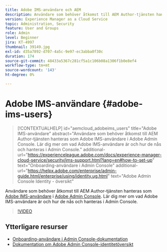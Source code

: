 ```yaml
---
title: Adobe IMS-användare och AEM
description: Användare som behöver åtkomst till AEM Author-tjänsten hanteras som Adobe IMS-användare i Adobe Admin Console. Lär dig mer om vad Adobe IMS-användare är och hur de nås och hanteras i Admin Console.
version: Experience Manager as a Cloud Service
topic: Administration, Security
feature: User and Groups
role: Admin
level: Beginner
jira: KT-4997
thumbnail: 39149.jpg
exl-id: d35a7892-d707-4a5c-9e97-ec3abba0f30c
duration: 174
source-git-commit: 48433a5367c281cf5a1c106b08a1306f1b0e8ef4
workflow-type: tm+mt
source-wordcount: '143'
ht-degree: 0%

---
```


# Adobe IMS-användare {#adobe-ims-users}

>[!CONTEXTUALHELP]
>id="aemcloud_adobeims_users"
>title="Adobe IMS-användare"
>abstract="Användare som behöver åtkomst till AEM Author-tjänsten hanteras som Adobe IMS-användare i Adobe Admin Console. Lär dig mer om vad Adobe IMS-användare är och hur de nås och hanteras i Admin Console."
>additional-url="https://experienceleague.adobe.com/docs/experience-manager-cloud-service/security/ims-support.html?lang=en#how-to-set-up" text="Onboarding-användare i Admin Console"
>additional-url="https://helpx.adobe.com/enterprise/admin-guide.html/enterprise/using/identity.ug.html" text="Adobe Admin Console Identity - översikt"

Användare som behöver åtkomst till AEM Author-tjänsten hanteras som [Adobe IMS-användare](https://helpx.adobe.com/enterprise/using/set-up-identity.html) i [Adobe Admin Console](https://adminconsole.adobe.com). Lär dig mer om vad Adobe IMS-användare är och hur de nås och hanteras i Admin Console.

>[!VIDEO](https://video.tv.adobe.com/v/39149?quality=12&learn=on)

## Ytterligare resurser

+ [Onboarding-användare i Admin Console-dokumentation](https://experienceleague.adobe.com/docs/experience-manager-cloud-service/security/ims-support.html#onboarding-users-in-admin-console)
+ [Dokumentation om Adobe Admin Console-identitetöversikt](https://helpx.adobe.com/enterprise/using/identity.html)
